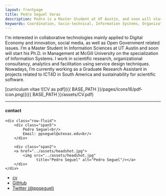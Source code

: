 ```yaml
---
layout: frontpage
title: Pedro Seguel Varas
description: Pedro is a Master Student at UT Austin, and soon will start his PhD at McGill University.
keywords: Coordination, Socio-technical, Information Systems, Organization, Future of Work, Online-communities
---
```


I'm interested in collaborative technologies mainly applied to Digital Economy and innovation, social media, as well as Open Government related issues. I’m a Master Student In Information Sciences at UT Austin and soon will start his Ph.D. in Management at McGill University on the specialization of Information Systems. I work in scientific research, organizational consultancy, analytics and facilitation using service design techniques. Nowadays, I’m currently working as a Graduate Research Assistant in projects related to ICT4D in South America and sustainability for scientific software.


[curriculum vitae ![CV as pdf]({{ BASE_PATH }}/pages/icons16/pdf-icon.png)]({{ BASE_PATH }}/assets/CV.pdf)<br/>


---


<div class="container">
<h4><a name="contact"></a>contact</h4>

    <div class="row-fluid">
        <div class="span5">
            Pedro Seguel<br/>
            Email: ppseguel@utexas.edu<br/>
        </div>

        <div class="span2">
        <a href="../assets/headshot.jpg">
            <img src="../assets/headshot.jpg"
                  title="Pedro Seguel" alt="Pedro Seguel"/></a>
        </div>
    </div>
</div>

<div class="navbar">
  <div class="navbar-inner">
      <ul class="nav">
          <li><a href="{{ BASE_PATH }}/assets/CV.pdf">cv</a></li>
          <li><a href="https://github.com/ppseguel">GitHub</a></li>
          <li><a href="https://twitter.com/ppseguel">Twitter (@ppseguel)</a></li>
      </ul>
  </div>
</div>
